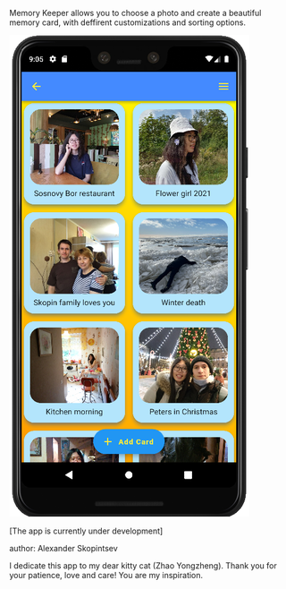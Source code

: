 Memory Keeper allows you to choose a photo and create a beautiful memory card, with deffirent customizations and sorting options.

![Memory cards front page](/memory_keeper_screenshot_1.PNG?raw=true "Front page")



[The app is currently under development]



author: Alexander Skopintsev

I dedicate this app to my dear kitty cat (Zhao Yongzheng). Thank you for your patience, love and care! You are my inspiration.
